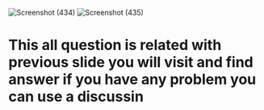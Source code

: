 ![Screenshot (434)](https://user-images.githubusercontent.com/89120960/205009859-41770e1f-aa9e-4b27-ae56-cbaebb5651c8.png)
![Screenshot (435)](https://user-images.githubusercontent.com/89120960/205009865-8fc1b82e-0464-472b-9aa8-b8ebdda5c3be.png)
<h1> This all question is related with previous slide you will visit and find answer if you have any problem you can use a discussin<h1>
